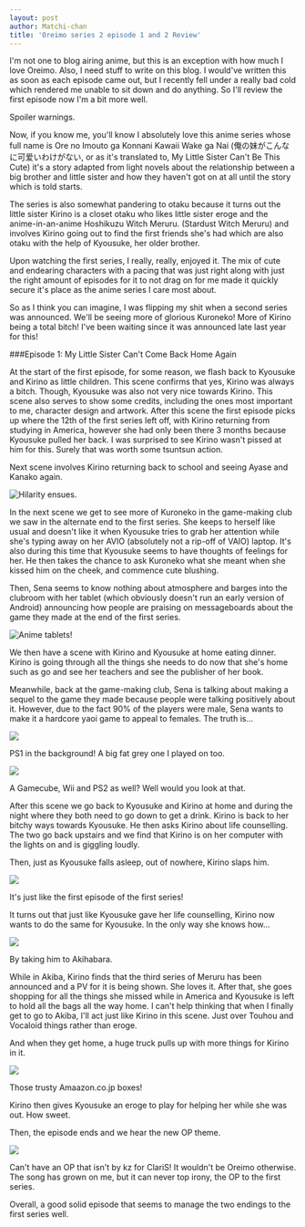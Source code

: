 ```yaml
---
layout: post
author: Matchi-chan
title: 'Oreimo series 2 episode 1 and 2 Review'
---
```


I'm not one to blog airing anime, but this is an exception with how much I love Oreimo. Also, I need stuff to write on this blog. I would've written this as soon as each episode came out, but I recently fell under a really bad cold which rendered me unable to sit down and do anything. So I'll review the first episode now I'm a bit more well. 

Spoiler warnings.

<!--break-->

Now, if you know me, you'll know I absolutely love this anime series whose full name is Ore no Imouto ga Konnani Kawaii Wake ga Nai (俺の妹がこんなに可爱いわけがない, or as it's translated to, My Little Sister Can't Be This Cute) it's a story adapted from light novels about the relationship between a big brother and little sister and how they haven't got on at all until the story which is told starts. 

The series is also somewhat pandering to otaku because it turns out the little sister Kirino is a closet otaku who likes little sister eroge and the anime-in-an-anime Hoshikuzu Witch Meruru. (Stardust Witch Meruru) and involves Kirino going out to find the first friends she's had which are also otaku with the help of Kyousuke, her older brother.

Upon watching the first series, I really, really, enjoyed it. The mix of cute and endearing characters with a pacing that was just right along with just the right amount of episodes for it to not drag on for me made it quickly secure it's place as the anime series I care most about.

So as I think you can imagine, I was flipping my shit when a second series was announced. We'll be seeing more of glorious Kuroneko! More of Kirino being a total bitch! I've been waiting since it was announced late last year for this!

###Episode 1: My Little Sister Can't Come Back Home Again

At the start of the first episode, for some reason, we flash back to Kyousuke and Kirino as little children. This scene confirms that yes, Kirino was always a bitch. Though, Kyousuke was also not very nice towards Kirino. This scene also serves to show some credits, including the ones most important to me, character design and artwork. After this scene the first episode picks up where the 12th of the first series left off, with Kirino returning from studying in America, however she had only been there 3 months because Kyousuke pulled her back. I was surprised to see Kirino wasn't pissed at him for this. Surely that was worth some tsuntsun action.

Next scene involves Kirino returning back to school and seeing Ayase and Kanako again.

![Hilarity ensues.](https://raw.github.com/Matchi-chan/matchi-chan.github.com/master/img/posts/%5BCommie%5D%20Ore%20no%20Imouto%20ga%20Konnani%20Kawaii%20Wake%20ga%20Nai.%20-%20My%20Little%20Sister%20Can't%20Be%20This%20Cute.%20-%2001%20%5B6270E791%5D.mkv_snapshot_08.05_%5B2013.04.15_12.11.28%5D.png)

In the next scene we get to see more of Kuroneko in the game-making club we saw in the alternate end to the first series. She keeps to herself like usual and doesn't like it when Kyousuke tries to grab her attention while she's typing away on her AVIO (absolutely not a rip-off of VAIO) laptop. It's also during this time that Kyousuke seems to have thoughts of feelings for her. He then takes the chance to ask Kuroneko what she meant when she kissed him on the cheek, and commence cute blushing.

Then, Sena seems to know nothing about atmosphere and barges into the clubroom with her tablet (which obviously doesn't run an early version of Android) announcing how people are praising on messageboards about the game they made at the end of the first series.

![Anime tablets!](https://raw.github.com/Matchi-chan/matchi-chan.github.com/master/img/posts/%5BCommie%5D%20Ore%20no%20Imouto%20ga%20Konnani%20Kawaii%20Wake%20ga%20Nai.%20-%20My%20Little%20Sister%20Can't%20Be%20This%20Cute.%20-%2001%20%5B6270E791%5D.mkv_snapshot_11.09_%5B2013.04.15_12.38.54%5D.png)

We then have a scene with Kirino and Kyousuke at home eating dinner. Kirino is going through all the things she needs to do now that she's home such as go and see her teachers and see the publisher of her book. 

Meanwhile, back at the game-making club, Sena is talking about making a sequel to the game they made because people were talking positively about it. However, due to the fact 90% of the players were male, Sena wants to make it a hardcore yaoi game to appeal to females. The truth is...

![](https://raw.github.com/Matchi-chan/matchi-chan.github.com/master/img/posts/%5BCommie%5D%20Ore%20no%20Imouto%20ga%20Konnani%20Kawaii%20Wake%20ga%20Nai.%20-%20My%20Little%20Sister%20Can't%20Be%20This%20Cute.%20-%2001%20%5B6270E791%5D.mkv_snapshot_13.39_%5B2013.04.15_12.54.13%5D.png)

PS1 in the background! A big fat grey one I played on too.

![](https://raw.github.com/Matchi-chan/matchi-chan.github.com/master/img/posts/%5BCommie%5D%20Ore%20no%20Imouto%20ga%20Konnani%20Kawaii%20Wake%20ga%20Nai.%20-%20My%20Little%20Sister%20Can't%20Be%20This%20Cute.%20-%2001%20%5B6270E791%5D.mkv_snapshot_13.54_%5B2013.04.15_13.10.56%5D.png)

A Gamecube, Wii and PS2 as well? Well would you look at that.

After this scene we go back to Kyousuke and Kirino at home and during the night where they both need to go down to get a drink. Kirino is back to her bitchy ways towards Kyousuke. He then asks Kirino about life counselling. The two go back upstairs and we find that Kirino is on her computer with the lights on and is giggling loudly.

Then, just as Kyousuke falls asleep, out of nowhere, Kirino slaps him. 

![](https://raw.github.com/Matchi-chan/matchi-chan.github.com/master/img/posts/%5BCommie%5D%20Ore%20no%20Imouto%20ga%20Konnani%20Kawaii%20Wake%20ga%20Nai.%20-%20My%20Little%20Sister%20Can't%20Be%20This%20Cute.%20-%2001%20%5B6270E791%5D.mkv_snapshot_16.33_%5B2013.04.15_15.52.50%5D.png)

It's just like the first episode of the first series!

It turns out that just like Kyousuke gave her life counselling, Kirino now wants to do the same for Kyousuke. In the only way she knows how... 

![](https://raw.github.com/Matchi-chan/matchi-chan.github.com/master/img/posts/%5BCommie%5D%20Ore%20no%20Imouto%20ga%20Konnani%20Kawaii%20Wake%20ga%20Nai.%20-%20My%20Little%20Sister%20Can't%20Be%20This%20Cute.%20-%2001%20%5B6270E791%5D.mkv_snapshot_16.57_%5B2013.04.15_15.59.40%5D.png)

By taking him to Akihabara.

While in Akiba, Kirino finds that the third series of Meruru has been announced and a PV for it is being shown. She loves it. After that, she goes shopping for all the things she missed while in America and Kyousuke is left to hold all the bags all the way home. I can't help thinking that when I finally get to go to Akiba, I'll act just like Kirino in this scene. Just over Touhou and Vocaloid things rather than eroge.

And when they get home, a huge truck pulls up with more things for Kirino in it.

![](https://raw.github.com/Matchi-chan/matchi-chan.github.com/master/img/posts/%5BCommie%5D%20Ore%20no%20Imouto%20ga%20Konnani%20Kawaii%20Wake%20ga%20Nai.%20-%20My%20Little%20Sister%20Can't%20Be%20This%20Cute.%20-%2001%20%5B6270E791%5D.mkv_snapshot_20.45_%5B2013.04.15_16.18.11%5D.png)

Those trusty Amaazon.co.jp boxes!

Kirino then gives Kyousuke an eroge to play for helping her while she was out. How sweet.

Then, the episode ends and we hear the new OP theme.

![](https://raw.github.com/Matchi-chan/matchi-chan.github.com/master/img/posts/%5BCommie%5D%20Ore%20no%20Imouto%20ga%20Konnani%20Kawaii%20Wake%20ga%20Nai.%20-%20My%20Little%20Sister%20Can't%20Be%20This%20Cute.%20-%2001%20%5B6270E791%5D.mkv_snapshot_22.59_%5B2013.04.15_16.37.04%5D.png)

Can't have an OP that isn't by kz for ClariS! It wouldn't be Oreimo otherwise. The song has grown on me, but it can never top irony, the OP to the first series.

Overall, a good solid episode that seems to manage the two endings to the first series well.